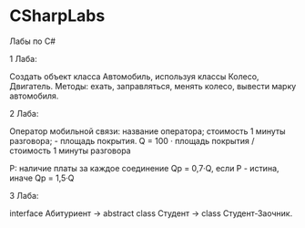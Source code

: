 # CSharpLabs
Лабы по C#

1 Лаба:

Создать объект класса Автомобиль, используя классы Колесо, Двигатель. 
Методы: ехать, заправляться, менять колесо, вывести марку автомобиля.

2 Лаба:

Оператор мобильной связи: 
название оператора; 
стоимость 1 минуты разговора;  - площадь покрытия. 
Q = 100 · площадь покрытия / стоимость 1 минуты разговора  

P: наличие платы за каждое соединение 
Qp = 0,7·Q, если Р - истина,   иначе  Qp = 1,5·Q 


3 Лаба:

 interface Абитуриент -> abstract class Студент -> class Студент-Заочник.
